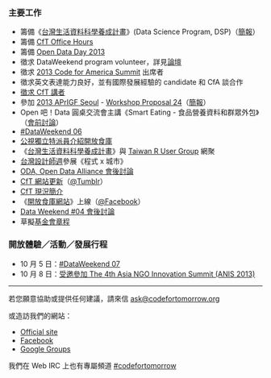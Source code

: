 ### 主要工作 ###
- 籌備《[台灣生活資料科學養成計畫](https://hackpad.com/Data-Science-Program-ssqo2iX6wSh)》(Data Science Program, DSP)（[簡報](http://www.slideshare.net/fchiangtw/data-weekend-5)）
- 籌備 [CfT Office Hours](https://groups.google.com/d/msg/codefortomorrow/lKG80myxej8/_X32D4aGT_AJ)
- 籌備 [Open Data Day 2013](https://groups.google.com/d/msg/codefortomorrow/7fGFnN-OMSo/VpSgS9Z4eeIJ)
- 徵求 DataWeekend program volunteer，詳見[論壇](https://groups.google.com/d/msg/codefortomorrow/9dqL5M72ipE/_XvhNmRDfnMJ)
- 徵求 [2013 Code for America Summit](http://2013cfasummit.eventbrite.com/) 出席者
- 徵求英文表達能力良好，並有國際發展經驗的 candidate 和 CfA 談合作
- [徵求 CfT 講者](https://groups.google.com/d/msg/codefortomorrow/yYRsEPggiKs/CL5g-jicSP0J)
- 參加 [2013 APrIGF Seoul](http://2013.rigf.asia/) - [Workshop Proposal 24](http://2013.rigf.asia/workshop-proposal-24/)（[簡報](http://www.slideshare.net/schee/cft-aprigf2013)）
- Open 吧！Data 圓桌交流會主講《Smart Eating - 食品營養資料和群眾外包》（[會前討論](https://hackpad.com/925-ODA--84XE1Q3fQDs)）
- [#DataWeekend 06](http://registrano.com/events/dataweekend-06)
- [公視獨立特派員介紹開放食庫](http://taiwaninnews.blogspot.tw/2013/09/312_11.html)
- 《[台灣生活資料科學養成計畫](https://hackpad.com/Data-Science-Program-ssqo2iX6wSh)》與 [Taiwan R User Group](https://www.facebook.com/Tw.R.User) 網聚
- [台灣設計師週](http://www.designersweek.tw/3X3_329.html)參展《程式 x 城市》
- [ODA, Open Data Alliance 會後討論](https://groups.google.com/d/msg/codefortomorrow/pYJzzVlN6zo/IE9WMxYoW2AJ)
- [CfT 網站更新](https://github.com/codefortomorrow/cftdrupal2013)（[@Tumblr](http://cft.jimmyhub.net/)）
- [CfT 現況簡介](https://groups.google.com/d/msg/codefortomorrow/-J-dSSw_wVk/n17swWnnYggJ)
- 《[開放食庫網站](http://wiki.codefortomorrow.org/foodopendata/)》上線（[@Facebook](https://www.facebook.com/groups/618809234836832/)）
- [Data Weekend #04 會後討論](https://groups.google.com/d/msg/codefortomorrow/hY4aJWbm_ps/Mksx4HsmawkJ)
- 草擬[基金會章程](https://groups.google.com/d/msg/codefortomorrow/W67CeRsvcfs/efgFkFmTn2MJ)

### 開放體驗／活動／發展行程 ###
- 10 月 5 日：[#DataWeekend 07](http://registrano.com/events/dataweekend-07/)
- 10 月 8 日：[受邀參加 The 4th Asia NGO Innovation Summit (ANIS 2013)](https://groups.google.com/d/msg/codefortomorrow/CBoU1A1GUb4/nGq72dDEQcMJ)

---

若您願意協助或提供任何建議，請來信 ask@codefortomorrow.org

或造訪我們的網站：

- [Official site](http://codefortomorrow.org/)
- [Facebook](https://www.facebook.com/CodeForTomorrow)
- [Google Groups](http://groups.google.com/group/codefortomorrow)

我們在 Web IRC 上也有專屬頻道 [#codefortomorrow](http://webchat.freenode.net/?channels=codefortomorrow)

